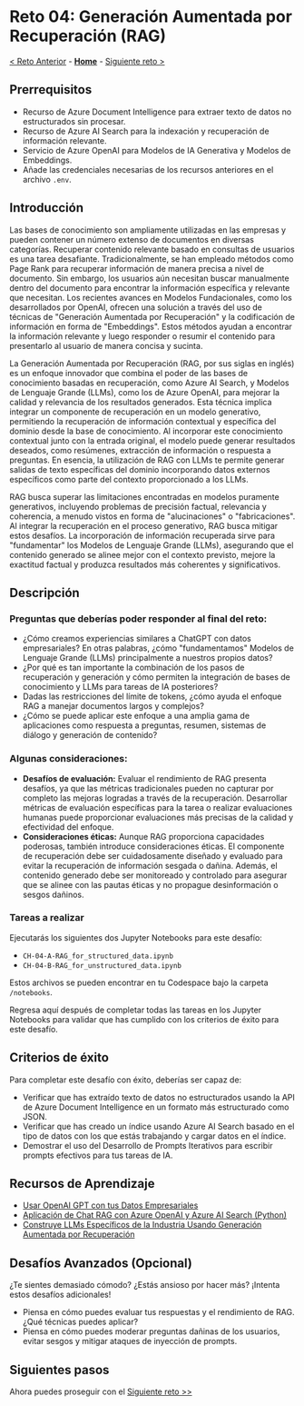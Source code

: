 # Reto 04: Generación Aumentada por Recuperación (RAG) 

[< Reto Anterior](./Challenge-03.md) - **[Home](../README.md)** - [Siguiente reto >](./Challenge-05.md)

## Prerrequisitos

- Recurso de Azure Document Intelligence para extraer texto de datos no estructurados sin procesar.
- Recurso de Azure AI Search para la indexación y recuperación de información relevante.
- Servicio de Azure OpenAI para Modelos de IA Generativa y Modelos de Embeddings.
- Añade las credenciales necesarias de los recursos anteriores en el archivo `.env`.

## Introducción

Las bases de conocimiento son ampliamente utilizadas en las empresas y pueden contener un número extenso de documentos en diversas categorías. Recuperar contenido relevante basado en consultas de usuarios es una tarea desafiante. Tradicionalmente, se han empleado métodos como Page Rank para recuperar información de manera precisa a nivel de documento. Sin embargo, los usuarios aún necesitan buscar manualmente dentro del documento para encontrar la información específica y relevante que necesitan. Los recientes avances en Modelos Fundacionales, como los desarrollados por OpenAI, ofrecen una solución a través del uso de técnicas de "Generación Aumentada por Recuperación" y la codificación de información en forma de "Embeddings". Estos métodos ayudan a encontrar la información relevante y luego responder o resumir el contenido para presentarlo al usuario de manera concisa y sucinta.

La Generación Aumentada por Recuperación (RAG, por sus siglas en inglés) es un enfoque innovador que combina el poder de las bases de conocimiento basadas en recuperación, como Azure AI Search, y Modelos de Lenguaje Grande (LLMs), como los de Azure OpenAI, para mejorar la calidad y relevancia de los resultados generados. Esta técnica implica integrar un componente de recuperación en un modelo generativo, permitiendo la recuperación de información contextual y específica del dominio desde la base de conocimiento. Al incorporar este conocimiento contextual junto con la entrada original, el modelo puede generar resultados deseados, como resúmenes, extracción de información o respuesta a preguntas. En esencia, la utilización de RAG con LLMs te permite generar salidas de texto específicas del dominio incorporando datos externos específicos como parte del contexto proporcionado a los LLMs.

RAG busca superar las limitaciones encontradas en modelos puramente generativos, incluyendo problemas de precisión factual, relevancia y coherencia, a menudo vistos en forma de "alucinaciones" o "fabricaciones". Al integrar la recuperación en el proceso generativo, RAG busca mitigar estos desafíos. La incorporación de información recuperada sirve para "fundamentar" los Modelos de Lenguaje Grande (LLMs), asegurando que el contenido generado se alinee mejor con el contexto previsto, mejore la exactitud factual y produzca resultados más coherentes y significativos.

## Descripción

### Preguntas que deberías poder responder al final del reto:

- ¿Cómo creamos experiencias similares a ChatGPT con datos empresariales? En otras palabras, ¿cómo "fundamentamos" Modelos de Lenguaje Grande (LLMs) principalmente a nuestros propios datos?
- ¿Por qué es tan importante la combinación de los pasos de recuperación y generación y cómo permiten la integración de bases de conocimiento y LLMs para tareas de IA posteriores?
- Dadas las restricciones del límite de tokens, ¿cómo ayuda el enfoque RAG a manejar documentos largos y complejos?
- ¿Cómo se puede aplicar este enfoque a una amplia gama de aplicaciones como respuesta a preguntas, resumen, sistemas de diálogo y generación de contenido?

### Algunas consideraciones:

- **Desafíos de evaluación:** Evaluar el rendimiento de RAG presenta desafíos, ya que las métricas tradicionales pueden no capturar por completo las mejoras logradas a través de la recuperación. Desarrollar métricas de evaluación específicas para la tarea o realizar evaluaciones humanas puede proporcionar evaluaciones más precisas de la calidad y efectividad del enfoque.
- **Consideraciones éticas:** Aunque RAG proporciona capacidades poderosas, también introduce consideraciones éticas. El componente de recuperación debe ser cuidadosamente diseñado y evaluado para evitar la recuperación de información sesgada o dañina. Además, el contenido generado debe ser monitoreado y controlado para asegurar que se alinee con las pautas éticas y no propague desinformación o sesgos dañinos.

### Tareas a realizar
Ejecutarás los siguientes dos Jupyter Notebooks para este desafío:

- `CH-04-A-RAG_for_structured_data.ipynb`
- `CH-04-B-RAG_for_unstructured_data.ipynb`

Estos archivos se pueden encontrar en tu Codespace bajo la carpeta `/notebooks`.

Regresa aquí después de completar todas las tareas en los Jupyter Notebooks para validar que has cumplido con los criterios de éxito para este desafío.

## Criterios de éxito

Para completar este desafío con éxito, deberías ser capaz de:
- Verificar que has extraído texto de datos no estructurados usando la API de Azure Document Intelligence en un formato más estructurado como JSON.
- Verificar que has creado un índice usando Azure AI Search basado en el tipo de datos con los que estás trabajando y cargar datos en el índice.
- Demostrar el uso del Desarrollo de Prompts Iterativos para escribir prompts efectivos para tus tareas de IA.

## Recursos de Aprendizaje

- [Usar OpenAI GPT con tus Datos Empresariales](https://techcommunity.microsoft.com/t5/startups-at-microsoft/use-openai-gpt-with-your-enterprise-data/ba-p/3817141)
- [Aplicación de Chat RAG con Azure OpenAI y Azure AI Search (Python)](https://github.com/Azure-Samples/azure-search-openai-demo)
- [Construye LLMs Específicos de la Industria Usando Generación Aumentada por Recuperación](https://towardsdatascience.com/build-industry-specific-llms-using-retrieval-augmented-generation-af9e98bb6f68)

## Desafíos Avanzados (Opcional)

¿Te sientes demasiado cómodo? ¿Estás ansioso por hacer más? ¡Intenta estos desafíos adicionales!

- Piensa en cómo puedes evaluar tus respuestas y el rendimiento de RAG. ¿Qué técnicas puedes aplicar?
- Piensa en cómo puedes moderar preguntas dañinas de los usuarios, evitar sesgos y mitigar ataques de inyección de prompts.

## Siguientes pasos
Ahora puedes proseguir con el [Siguiente reto >>](./Challenge-05.md)